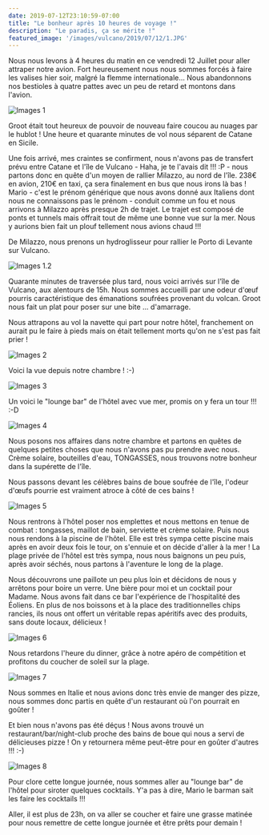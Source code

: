 ```yaml
---
date: 2019-07-12T23:10:59-07:00
title: "Le bonheur après 10 heures de voyage !"
description: "Le paradis, ça se mérite !"
featured_image: '/images/vulcano/2019/07/12/1.JPG'
---
```


Nous nous levons à 4 heures du matin en ce vendredi 12 Juillet pour aller attraper notre avion. Fort heureusement nous nous sommes forcés à faire les valises hier soir, malgré la flemme internationale... Nous abandonnons nos bestioles à quatre pattes avec un peu de retard et montons dans l'avion. 

![Images 1](/images/vulcano/2019/07/12/1.JPG)

Groot était tout heureux de pouvoir de nouveau faire coucou au nuages par le hublot ! Une heure et quarante minutes de vol nous séparent de Catane en Sicile. 

Une fois arrivé, mes craintes se confirment, nous n'avons pas de transfert prévu entre Catane et l'île de Vulcano - Haha, je te l'avais dit !!! :P - nous partons donc en quête d'un moyen de rallier Milazzo, au nord de l'île. 238€ en avion, 210€ en taxi, ça sera finalement en bus que nous irons là bas ! Mario - c'est le prénom générique que nous avons donné aux Italiens dont nous ne connaissons pas le prénom - conduit comme un fou et nous arrivons à Milazzo après presque 2h de trajet. Le trajet est composé de ponts et tunnels mais offrait tout de même une bonne vue sur la mer. Nous y aurions bien fait un plouf tellement nous avions chaud !!!

De Milazzo, nous prenons un hydroglisseur pour rallier le Porto di Levante sur Vulcano. 

![Images 1.2](/images/vulcano/2019/07/12/1.2.JPG)

Quarante minutes de traversée plus tard, nous voici arrivés sur l'île de Vulcano, aux alentours de 15h. Nous sommes accueilli par une odeur d'œuf pourris caractéristique des émanations soufrées provenant du volcan. Groot nous fait un plat pour poser sur une bite ... d'amarrage. 

Nous attrapons au vol la navette qui part pour notre hôtel, franchement on aurait pu le faire à pieds mais on était tellement morts qu'on ne s'est pas fait prier !

![Images 2](/images/vulcano/2019/07/12/2.JPG)

Voici la vue depuis notre chambre ! :-)

![Images 3](/images/vulcano/2019/07/12/3.JPG)

Un voici le "lounge bar" de l'hôtel avec vue mer, promis on y fera un tour !!! :-D

![Images 4](/images/vulcano/2019/07/12/4.JPG)

Nous posons nos affaires dans notre chambre et partons en quêtes de quelques petites choses que nous n'avons pas pu prendre avec nous. Crème solaire, bouteilles d'eau, TONGASSES, nous trouvons notre bonheur dans la supérette de l'île. 

Nous passons devant les célèbres bains de boue soufrée de l'île, l'odeur d'œufs pourrie est vraiment atroce à côté de ces bains !

![Images 5](/images/vulcano/2019/07/12/5.JPG)

Nous rentrons à l'hôtel poser nos emplettes et nous mettons en tenue de combat : tongasses, maillot de bain, serviette et crème solaire. Puis nous nous rendons à la piscine de l'hôtel. Elle est très sympa cette piscine mais après en avoir deux fois le tour, on s'ennuie et on décide d'aller à la mer ! La plage privée de l'hôtel est très sympa, nous nous baignons un peu puis, après avoir séchés, nous partons à l'aventure le long de la plage. 

Nous découvrons une paillote un peu plus loin et décidons de nous y arrêtons pour boire un verre. Une bière pour moi et un cocktail pour Madame. Nous avons fait dans ce bar l'expérience de l'hospitalité des Éoliens. En plus de nos boissons et à la place des traditionnelles chips rancies, ils nous ont offert un véritable repas apéritifs avec des produits, sans doute locaux, délicieux !

![Images 6](/images/vulcano/2019/07/12/6.JPG)

Nous retardons l'heure du dinner, grâce à notre apéro de compétition et profitons du coucher de soleil sur la plage. 

![Images 7](/images/vulcano/2019/07/12/7.JPG)

Nous sommes en Italie et nous avions donc très envie de manger des pizze, nous sommes donc partis en quête d'un restaurant où l'on pourrait en goûter !

Et bien nous n'avons pas été déçus ! Nous avons trouvé un restaurant/bar/night-club proche des bains de boue qui nous a servi de délicieuses pizze ! On y retournera même peut-être pour en goûter d'autres !!! :-)

![Images 8](/images/vulcano/2019/07/12/8.JPG)

Pour clore cette longue journée, nous sommes aller au "lounge bar" de l'hôtel pour siroter quelques cocktails. Y'a pas à dire, Mario le barman sait les faire les cocktails !!!

Aller, il est plus de 23h, on va aller se coucher et faire une grasse matinée pour nous remettre de cette longue journée et être prêts pour demain !
